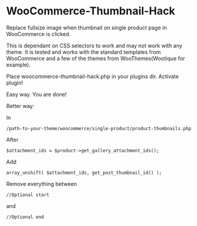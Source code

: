 WooCommerce-Thumbnail-Hack
==========================

Replace fullsize image when thumbnail on single product page in WooCommerce is clicked.

This is dependant on CSS selectors to work and may not work with any theme. It is tested and works with the standard templates from WooCommerce and a few of the themes from WooThemes(Wootique for example).

Place woocommerce-thumbnail-hack.php in your plugins dir. Activate plugin!

Easy way. You are done!

Better way:

In 

    /path-to-your-theme/woocommerce/single-product/product-thumbnails.php

After

    $attachment_ids = $product->get_gallery_attachment_ids();

Add

    array_unshift( $attachment_ids, get_post_thumbnail_id() );
    
Remove everything between

    //Optional start
    
and

    //Optional end
    
